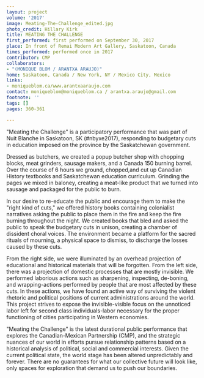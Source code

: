 ```yaml
---
layout: project
volume: '2017'
image: Meating-The-Challenge_edited.jpg
photo_credit: Hillary Kirk
title: MEATING THE CHALLENGE
first_performed: first performed on September 30, 2017
place: In front of Remai Modern Art Gallery, Saskatoon, Canada
times_performed: performed once in 2017
contributor: CMP
collaborators:
- "(MONIQUE BLOM / ARANTXA ARAUJO)"
home: Saskatoon, Canada / New York, NY / Mexico City, Mexico
links:
- moniqueblom.ca/www.arantxaaraujo.com
contact: moniqueblom@moniqueblom.ca / arantxa.araujo@gmail.com
footnote: ''
tags: []
pages: 360-361

---
```


"Meating the Challenge" is a participatory performance that was part of Nuit Blanche in Saskatoon, SK (#nbyxe2017), responding to budgetary cuts in education imposed on the province by the Saskatchewan government.

Dressed as butchers, we created a popup butcher shop with chopping blocks, meat grinders, sausage makers, and a Canada 150 burning barrel. Over the course of 6 hours we ground, chopped,and cut up Canadian History textbooks and Saskatchewan education curriculum. Grinding the pages we mixed in baloney, creating a meat-like product that we turned into sausage and packaged for the public to burn.

In our desire to re-educate the public and encourage them to make the "right kind of cuts," we offered history books containing colonialist narratives asking the public to place them in the fire and keep the fire burning throughout the night. We created books that bled and asked the public to speak the budgetary cuts in unison, creating a chamber of dissident choral voices. The environment became a platform for the sacred rituals of mourning, a physical space to dismiss, to discharge the losses caused by these cuts.

From the right side, we were illuminated by an overhead projection of educational and historical materials that will be forgotten. From the left side, there was a projection of domestic processes that are mostly invisible. We performed laborious actions such as sharpening, inspecting, de-boning, and wrapping-actions performed by people that are most affected by these cuts. In these actions, we have found an active way of surviving the violent rhetoric and political positions of current administrations around the world. This project strives to expose the invisible-visible focus on the unnoticed labor left for second class individuals-labor necessary for the proper functioning of cities participating in Western economies.

"Meating the Challenge" is the latest durational public performance that explores the Canadian-Mexican Partnership (CMP), and the strategic nuances of our world in efforts pursue relationship patterns based on a historical analysis of political, social and commercial interests. Given the current political state, the world stage has been altered unpredictably and forever. There are no guarantees for what our collective future will look like, only spaces for exploration that demand us to push our boundaries.
